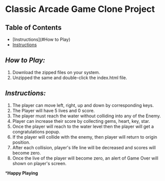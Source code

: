 # Classic Arcade Game Clone Project

## Table of Contents

- [Instructions](#How to Play)
- [Instructions](#Instructions)

## *How to Play:*
1. Download the zipped files on your system.
2. Unzipped the same and double-click the index.html file.

## *Instructions:*
1. The player can move left, right, up and down by corresponding keys.
2. The Player will have 5 lives and 0 score.
3. The player must reach the water without colliding into any of the Enemy.
4. Player can increase their score by collecting gems, heart, key, star.
5. Once the player will reach to the water level then the player will get a congratulations popup.
6. If the player will collide with the enemy, then player will return to origin position.
7. After each collision, player's life line will be decreased and scores will become zero.
8. Once the live of the player will become zero, an alert of Game Over will shown on player's screen.

***Happy Playing**
